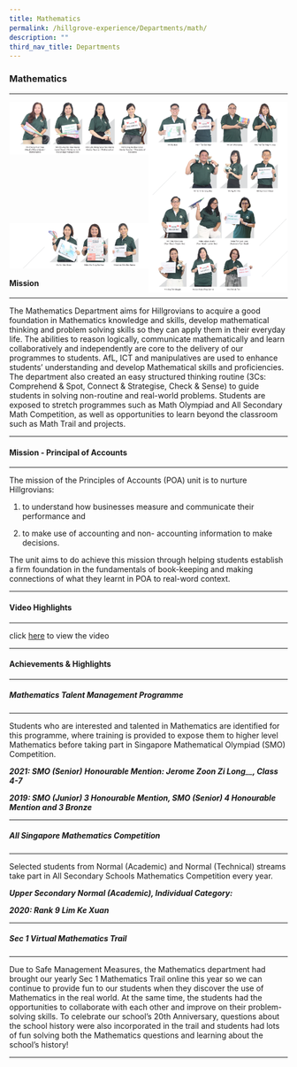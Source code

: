 ```yaml
---
title: Mathematics
permalink: /hillgrove-experience/Departments/math/
description: ""
third_nav_title: Departments
---
```

### **Mathematics**

-------------------------------------------------------------------------
<img src="/images/math%201.png" 
     style="width:50%" align=left>
<img src="/images/math%202.png" 
     style="width:50%" align=right>		 
<br><br><br><br>
<img src="/images/math%203.png" 
     style="width:50%" align=left>
<img src="/images/math%204.png" 
     style="width:50%" align=right>		 
<br><br><br><br><br>		 
<img src="/images/math%205.png" 
     style="width:50%" align=left>
<img src="/images/math%206.png" 
     style="width:50%" align=right>		 


-------------------------------------------------------------------------
<br><br><br>
#### **Mission**

-------------------------------------------------------------------------
The Mathematics Department aims for Hillgrovians to acquire a good foundation in Mathematics knowledge and skills, develop mathematical thinking and problem solving skills so they can apply them in their everyday life. The abilities to reason logically, communicate mathematically and learn collaboratively and independently are core to the delivery of our programmes to students. AfL, ICT and manipulatives are used to enhance students’ understanding and develop Mathematical skills and proficiencies. The department also created an easy structured thinking routine (3Cs: Comprehend & Spot, Connect & Strategise, Check & Sense) to guide students in solving non-routine and real-world problems. Students are exposed to stretch programmes such as Math Olympiad and All Secondary Math Competition, as well as opportunities to learn beyond the classroom such as Math Trail and projects.

-------------------------------------------------------------------------
#### **Mission - Principal of Accounts**

-------------------------------------------------------------------------
The mission of the Principles of Accounts (POA) unit is to nurture Hillgrovians:

1.  to understand how businesses measure and communicate their performance and
    
2.  to make use of accounting and non- accounting information to make decisions.
    

The unit aims to do achieve this mission through helping students establish a firm foundation in the fundamentals of book-keeping and making connections of what they learnt in POA to real-word context.

-------------------------------------------------------------------------
#### **Video Highlights**

-------------------------------------------------------------------------
click [here](https://drive.google.com/file/d/1knPKhCwaHS2FOpr7O19qiISIxNJoX9dm/view) to view the video

-------------------------------------------------------------------------
#### **Achievements & Highlights**

-------------------------------------------------------------------------
##### **Mathematics Talent Management Programme**

-------------------------------------------------------------------------
Students who are interested and talented in Mathematics are identified for this programme, where training is provided to expose them to higher level Mathematics before taking part in Singapore Mathematical Olympiad (SMO) Competition.

_**2021: SMO (Senior)**_ _**Honourable Mention: Jerome Zoon Zi Long**__**, Class 4-7**_

_**2019: SMO (Junior) 3 Honourable Mention, SMO (Senior) 4 Honourable Mention and 3 Bronze**_

-------------------------------------------------------------------------
##### **All Singapore Mathematics Competition**

-------------------------------------------------------------------------
Selected students from Normal (Academic) and Normal (Technical) streams take part in All Secondary Schools Mathematics Competition every year.

_**Upper Secondary Normal (Academic), Individual Category:**_

_**2020: Rank 9 Lim Ke Xuan**_

-------------------------------------------------------------------------
##### **Sec 1 Virtual Mathematics Trail**

-------------------------------------------------------------------------
Due to Safe Management Measures, the Mathematics department had brought our yearly Sec 1 Mathematics Trail online this year so we can continue to provide fun to our students when they discover the use of Mathematics in the real world. At the same time, the students had the opportunities to collaborate with each other and improve on their problem-solving skills. To celebrate our school’s 20th Anniversary, questions about the school history were also incorporated in the trail and students had lots of fun solving both the Mathematics questions and learning about the school’s history!

-------------------------------------------------------------------------